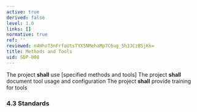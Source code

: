 ```yaml
---
active: true
derived: false
level: 1.0
links: []
normative: true
ref: ''
reviewed: n4HhoT3nFrfaUtsTYX5NMehaMp7C6ug_5h3JCzBSjKk=
title: Methods and Tools
uid: SDP-008
---
```


The project **shall** use [specified methods and tools]
The project **shall** document tool usage and configuration
The project **shall** provide training for tools

### 4.3 Standards